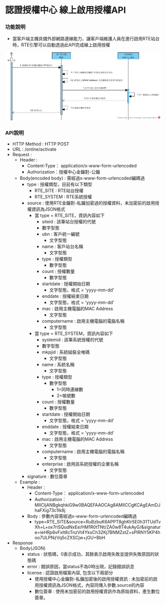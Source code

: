 # 認證授權中心 線上啟用授權API

### <div id="func">功能說明</div>
* 當客戶端主機具備外部網路連線能力，讓客戶端維護人員在進行啟用RTE站台時，RTE引擎可以自動透過此API完成線上啟用授權

![流程]

### <div id="api">API說明</div>
* HTTP Method : HTTP POST
* URL : /online/activate
* Request :
    * Header : 
        * Content-Type： application/x-www-form-urlencoded
        * Authorization：授權中心金鑰對-公鑰
    * Body(encoded body) : 需經過x-www-form-urlencoded編碼過
        * type : 授權類型，目前有以下類型
          * RTE_SITE : RTE站台授權
          * RTE_SYSTEM : RTE系統授權
        * source : 使用RTE金鑰對-私鑰加密過的授權資料，未加密前的啟用授權資訊為JSON格式
          * 當 type = RTE_SITE，資訊內容如下
            * siteid : 該筆站台授權的代號
            * 數字型態
            * ubn : 客戶統一編號
              * 文字型態
            * name : 客戶站台名稱
              * 文字型態
            * type : 授權類型
              * 數字型態
            * count : 授權數量
              * 數字型態
            * startdate : 授權開始日期
              * 文字型態，格式 = 'yyyy-mm-dd'
            * enddate : 授權結束日期
              * 文字型態，格式 = 'yyyy-mm-dd'
            * mac : 啟用主機電腦的MAC Address
              * 文字型態
            * computername : 啟用主機電腦的電腦名稱
              * 文字型態
          * 當 type = RTE_SYSTEM，資訊內容如下
            * systemid : 該筆系統授權的代號
            * 數字型態
            * mkpjid : 系統組裝全唯碼
              * 文字型態
            * name : 系統名稱
              * 文字型態
            * type : 授權類型
              * 數字型態
                * 1=同時連線數
                * 2=帳號數
            * count : 授權數量
              * 數字型態
            * startdate : 授權開始日期
              * 文字型態，格式 = 'yyyy-mm-dd'
            * enddate : 授權結束日期
              * 文字型態，格式 = 'yyyy-mm-dd'
            * mac : 啟用主機電腦的MAC Address
              * 文字型態
            * computername : 啟用主機電腦的電腦名稱
              * 文字型態
            * enterprise : 啟用該系統授權的企業名稱
              * 文字型態
        * signature : 數位簽章
    * Example :
        * Header : 
            * Content-Type： application/x-www-form-urlencoded
            * Authorization：MIICIjANBgkqhkiG9w0BAQEFAAOCAg8AMIICCgKCAgEAmDJhaFXig73c1Ik8j
        * Body : 參數內容需經過x-www-form-urlencoded編碼過
            * type=RTE_SITE&source=RuBzbuK6APPT8ghKlr5E0h31TUdTvXh+L+ox7riSQudNxEe/HM1R0tTNt/ZA0w8T4ukAyG/&signature=ieHRp6vFxIt8cTnzVt4YksCh32Kj7BNMZstZ+sPlRNY5KP4hoo7ULPNzVq5cZXSCjw+jOU+BbH
* Response
    * Body(JSON)
        * status : 狀態碼，0表示成功，其餘表示啟用失敗並提供失敗原因的狀態碼
        * error : 錯誤原因，當status不為0時出現，記錄錯誤訊息
        * license : 認證啟用檔案內容, 包含以下兩部分
            * 使用授權中心金鑰對-私鑰加密後的啟用授權資訊 : 未加密前的啟用授權資訊為JSON格式，內容同傳入參數.source的內容
            * 數位簽章 : 使用未加密前的啟用授權資訊作為原始資料，產生數位簽章。

[流程]:attachment/軟體授權碼連線啟用站台.png "流程"